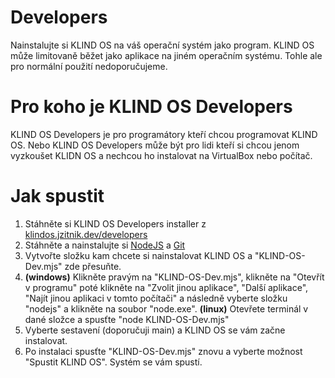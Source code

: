 # Developers

Nainstalujte si KLIND OS na váš operační systém jako program. KLIND OS může limitovaně běžet jako aplikace na jiném operačním systému. Tohle ale pro normální použití nedoporučujeme.

# Pro koho je KLIND OS Developers

KLIND OS Developers je pro programátory kteří chcou programovat KLIND OS. Nebo KLIND OS Developers může být pro lidi kteří si chcou jenom vyzkoušet KLIDN OS a nechcou ho instalovat na VirtualBox nebo počítač.

# Jak spustit

1. Stáhněte si KLIND OS Developers installer z [klindos.jzitnik.dev/developers](https://klindos.jzitnik.dev/developers)
2. Stáhněte a nainstalujte si [NodeJS](https://nodejs.org/en) a [Git](https://git-scm.com/)
3. Vytvořte složku kam chcete si nainstalovat KLIND OS a "KLIND-OS-Dev.mjs" zde přesuňte.
4. **(windows)** Klikněte pravým na "KLIND-OS-Dev.mjs", klikněte na "Otevřít v programu" poté klikněte na "Zvolit jinou aplikace", "Další aplikace", "Najít jinou aplikaci v tomto počítači" a následně vyberte složku "nodejs" a klikněte na soubor "node.exe". **(linux)** Otevřete terminál v dané složce a spusťte "node KLIND-OS-Dev.mjs"
5. Vyberte sestavení (doporučuji main) a KLIND OS se vám začne instalovat.
6. Po instalaci spusťte "KLIND-OS-Dev.mjs" znovu a vyberte možnost "Spustit KLIND OS". Systém se vám spustí.
